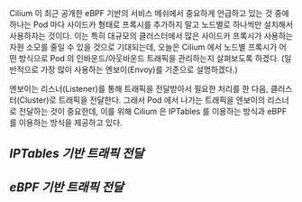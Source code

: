 Cilium 이 최근 공개한 eBPF 기반의 서비스 메쉬에서 중요하게 언급하고 있는 것 중에 하나는 Pod 마다 사이드카 형태로 프록시를 추가하지 말고 노드별로 하나씩만 설치해서 사용하자는 것이다. 이는 특히 대규모의 클러스터에서 많은 사이드카 프록시가 사용하는 자원 소모를 줄일 수 있을 것으로 기대되는데, 오늘은 Cilium 에서 노드별 프록시가 어떤 방식으로 Pod 의 인바운드/아웃바운드 트래픽을 관리하는지 살펴보도록 하겠다. (일반적으로 가장 많이 사용하는 엔보이(Envoy)를 기준으로 설명하겠다.)

엔보이는 리스너(Listener)를 통해 트래픽을 전달받아서 필요한 처리를 한 다음, 클러스터(Cluster)로 트래픽을 전달한다. 그래서 Pod 에서 나가는 트래픽을 엔보이의 리스너로 전달하는 것이 중요한데, 이를 위해 Cilium 은 IPTables 를 이용하는 방식과 eBPF 를 이용하는 방식을 제공하고 있다.

## _IPTables 기반 트래픽 전달_

## _eBPF 기반 트래픽 전달_
